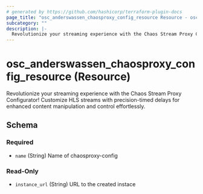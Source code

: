 ```yaml
---
# generated by https://github.com/hashicorp/terraform-plugin-docs
page_title: "osc_anderswassen_chaosproxy_config_resource Resource - osc"
subcategory: ""
description: |-
  Revolutionize your streaming experience with the Chaos Stream Proxy Configurator! Customize HLS streams with precision-timed delays for enhanced content manipulation and control effortlessly.
---
```


# osc_anderswassen_chaosproxy_config_resource (Resource)

Revolutionize your streaming experience with the Chaos Stream Proxy Configurator! Customize HLS streams with precision-timed delays for enhanced content manipulation and control effortlessly.



<!-- schema generated by tfplugindocs -->
## Schema

### Required

- `name` (String) Name of chaosproxy-config

### Read-Only

- `instance_url` (String) URL to the created instace
